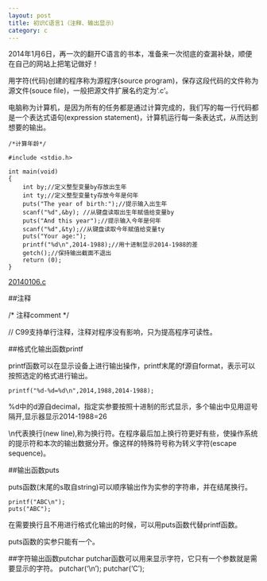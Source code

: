 ```yaml
---
layout: post
title: 初识C语言1（注释、输出显示）
category: c
---
```


2014年1月6日，再一次的翻开C语言的书本，准备来一次彻底的查漏补缺，顺便在自己的网站上把笔记做好！

用字符(代码)创建的程序称为源程序(source program)，保存这段代码的文件称为源文件(souce file)，一般把源文件扩展名约定为‘.c’。

电脑称为计算机，是因为所有的任务都是通过计算完成的，我们写的每一行代码都是一个表达式语句(expression statement)，计算机运行每一条表达式，从而达到想要的输出。

    /*计算年龄*/
    
    #include <stdio.h>
    
    int main(void)
    {
        int by;//定义整型变量by存放出生年
        int ty;//定义整型变量ty存放今年是何年 
        puts("The year of birth:");//提示输入出生年 
        scanf("%d",&by); //从键盘读取出生年赋值给变量by
        puts("And this year");//提示输入今年是何年
        scanf("%d",&ty);//从键盘读取今年赋值给变量ty
        puts("Your age:"); 
        printf("%d\n",2014-1988);//用十进制显示2014-1988的差
        getch();//保持输出截面不退出 
        return (0);
    }

[20140106.c](http://oriyao.oss-cn-hangzhou.aliyuncs.com/website/C/201401/20140106.c)

##注释

/* 注释comment */

// C99支持单行注释，注释对程序没有影响，只为提高程序可读性。

##格式化输出函数printf

printf函数可以在显示设备上进行输出操作，printf末尾的f源自format，表示可以按照选定的格式进行输出。

    printf("%d-%d=%d\n",2014,1988,2014-1988);

%d中的d源自decimal，指定实参要按照十进制的形式显示，多个输出中见用逗号隔开,显示器显示2014-1988=26

\n代表换行(new line),称为换行符。在程序最后加上换行符更好有些，使操作系统的提示符和本次的输出数据分开。像这样的特殊符号称为转义字符(escape sequence)。

##输出函数puts

puts函数(末尾的s取自string)可以顺序输出作为实参的字符串，并在结尾换行。

    printf("ABC\n");
    puts("ABC");
    
在需要换行且不用进行格式化输出的时候，可以用puts函数代替printf函数。

puts函数的实参只能有一个。

##字符输出函数putchar
putchar函数可以用来显示字符，它只有一个参数就是需要显示的字符。
    putchar(‘\n’);
    putchar(‘C’);



